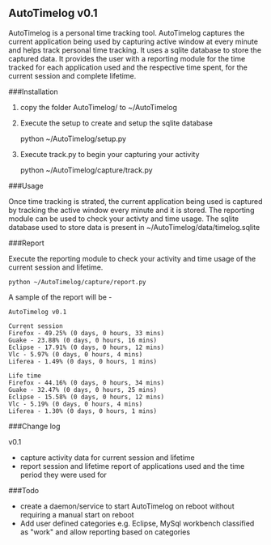 ## AutoTimelog v0.1

AutoTimelog is a personal time tracking tool. AutoTimelog captures the current application being used by capturing active window at every minute and helps track personal time tracking. It uses a sqlite database to store the captured data. It provides the user with a reporting module for the time tracked for each application used and the respective time spent, for the current session and complete lifetime. 

###Installation

1. copy the folder AutoTimelog/ to ~/AutoTimelog

2. Execute the setup to create and setup the sqlite database
	
	python ~/AutoTimelog/setup.py

3. Execute track.py to begin your capturing your activity

	python ~/AutoTimelog/capture/track.py

###Usage

Once time tracking is strated, the current application being used is captured by tracking the active window every minute and it is stored. The reporting module can be used to check your activty and time usage. The sqlite database used to store data is present in ~/AutoTimelog/data/timelog.sqlite

###Report

Execute the reporting module to check your activity and time usage of the current session and lifetime.

	python ~/AutoTimelog/capture/report.py

A sample of the report will be - 

	AutoTimelog v0.1

	Current session	
	Firefox - 49.25% (0 days, 0 hours, 33 mins)
	Guake - 23.88% (0 days, 0 hours, 16 mins)
	Eclipse - 17.91% (0 days, 0 hours, 12 mins)
	Vlc - 5.97% (0 days, 0 hours, 4 mins)
	Liferea - 1.49% (0 days, 0 hours, 1 mins)	

	Life time	
	Firefox - 44.16% (0 days, 0 hours, 34 mins)
	Guake - 32.47% (0 days, 0 hours, 25 mins)
	Eclipse - 15.58% (0 days, 0 hours, 12 mins)	
	Vlc - 5.19% (0 days, 0 hours, 4 mins)
	Liferea - 1.30% (0 days, 0 hours, 1 mins)

###Change log

v0.1
* capture activity data for current session and lifetime
* report session and lifetime report of applications used and the time period they were used for

###Todo

* create a daemon/service to start AutoTimelog on reboot without requiring a manual start on reboot
* Add user defined categories e.g. Eclipse, MySql workbench classified as "work" and allow reporting based on categories

